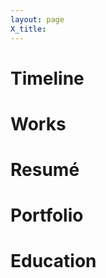 ```yaml
---
layout: page
X_title:
---
```


Timeline
========


Works
=====


Resumé
======


Portfolio
=========


Education
=========